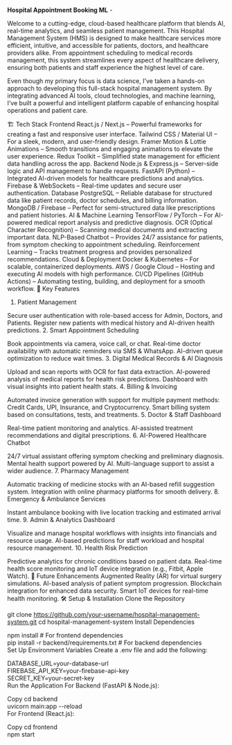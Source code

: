 **Hospital Appointment Booking ML** -

Welcome to a cutting-edge, cloud-based healthcare platform that blends AI, real-time analytics, and seamless patient management. This Hospital Management System (HMS) is designed to make healthcare services more efficient, intuitive, and accessible for patients, doctors, and healthcare providers alike. From appointment scheduling to medical records management, this system streamlines every aspect of healthcare delivery, ensuring both patients and staff experience the highest level of care.

Even though my primary focus is data science, I’ve taken a hands-on approach to developing this full-stack hospital management system. By integrating advanced AI tools, cloud technologies, and machine learning, I’ve built a powerful and intelligent platform capable of enhancing hospital operations and patient care.

🏗️ Tech Stack
Frontend
React.js / Next.js – Powerful frameworks for creating a fast and responsive user interface.
Tailwind CSS / Material UI – For a sleek, modern, and user-friendly design.
Framer Motion & Lottie Animations – Smooth transitions and engaging animations to elevate the user experience.
Redux Toolkit – Simplified state management for efficient data handling across the app.
Backend
Node.js & Express.js – Server-side logic and API management to handle requests.
FastAPI (Python) – Integrated AI-driven models for healthcare predictions and analytics.
Firebase & WebSockets – Real-time updates and secure user authentication.
Database
PostgreSQL – Reliable database for structured data like patient records, doctor schedules, and billing information.
MongoDB / Firebase – Perfect for semi-structured data like prescriptions and patient histories.
AI & Machine Learning
TensorFlow / PyTorch – For AI-powered medical report analysis and predictive diagnosis.
OCR (Optical Character Recognition) – Scanning medical documents and extracting important data.
NLP-Based Chatbot – Provides 24/7 assistance for patients, from symptom checking to appointment scheduling.
Reinforcement Learning – Tracks treatment progress and provides personalized recommendations.
Cloud & Deployment
Docker & Kubernetes – For scalable, containerized deployments.
AWS / Google Cloud – Hosting and executing AI models with high performance.
CI/CD Pipelines (GitHub Actions) – Automating testing, building, and deployment for a smooth workflow.
🎯 Key Features
1. Patient Management

Secure user authentication with role-based access for Admin, Doctors, and Patients.
Register new patients with medical history and AI-driven health predictions.
2. Smart Appointment Scheduling

Book appointments via camera, voice call, or chat.
Real-time doctor availability with automatic reminders via SMS & WhatsApp.
AI-driven queue optimization to reduce wait times.
3. Digital Medical Records & AI Diagnosis

Upload and scan reports with OCR for fast data extraction.
AI-powered analysis of medical reports for health risk predictions.
Dashboard with visual insights into patient health stats.
4. Billing & Invoicing

Automated invoice generation with support for multiple payment methods: Credit Cards, UPI, Insurance, and Cryptocurrency.
Smart billing system based on consultations, tests, and treatments.
5. Doctor & Staff Dashboard

Real-time patient monitoring and analytics.
AI-assisted treatment recommendations and digital prescriptions.
6. AI-Powered Healthcare Chatbot

24/7 virtual assistant offering symptom checking and preliminary diagnosis.
Mental health support powered by AI.
Multi-language support to assist a wider audience.
7. Pharmacy Management

Automatic tracking of medicine stocks with an AI-based refill suggestion system.
Integration with online pharmacy platforms for smooth delivery.
8. Emergency & Ambulance Services

Instant ambulance booking with live location tracking and estimated arrival time.
9. Admin & Analytics Dashboard

Visualize and manage hospital workflows with insights into financials and resource usage.
AI-based predictions for staff workload and hospital resource management.
10. Health Risk Prediction

Predictive analytics for chronic conditions based on patient data.
Real-time health score monitoring and IoT device integration (e.g., Fitbit, Apple Watch).
📌 Future Enhancements
Augmented Reality (AR) for virtual surgery simulations.
AI-based analysis of patient symptom progression.
Blockchain integration for enhanced data security.
Smart IoT devices for real-time health monitoring.
🛠️ Setup & Installation
Clone the Repository



git clone https://github.com/your-username/hospital-management-system.git
cd hospital-management-system
Install Dependencies



npm install   # For frontend dependencies  
pip install -r backend/requirements.txt   # For backend dependencies  
Set Up Environment Variables
Create a .env file and add the following:



DATABASE_URL=your-database-url  
FIREBASE_API_KEY=your-firebase-api-key  
SECRET_KEY=your-secret-key  
Run the Application
For Backend (FastAPI & Node.js):



Copy
cd backend  
uvicorn main:app --reload  
For Frontend (React.js):



Copy
cd frontend  
npm start  
